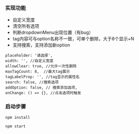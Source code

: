 ### 实现功能
+ 自定义宽度
+ 清空所有选项
+ 判断dropdownMenu出现位置（有bug）
+ tag内容可与option名称不一致，可单个删除，大于8个显示+N
+ 支持搜索，支持添加新option
```
placeholder: '请选择',
width: '', //自定义宽度
allowClear: true, //允许一次性删除
maxTagCount: 8,  //最大tag展示
tagLabelProp: '', //tag显示的属性名
search: false, //搜索选项
addOption: false, // 搜索添加选项,
onChange: () => {}, //点击选项时触发
```

### 启动步骤
`npm install`

`npm start`
